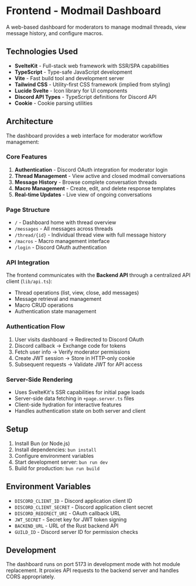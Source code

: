 # Frontend - Modmail Dashboard

A web-based dashboard for moderators to manage modmail threads, view message history, and configure macros.

## Technologies Used

- **SvelteKit** - Full-stack web framework with SSR/SPA capabilities
- **TypeScript** - Type-safe JavaScript development
- **Vite** - Fast build tool and development server
- **Tailwind CSS** - Utility-first CSS framework (implied from styling)
- **Lucide Svelte** - Icon library for UI components
- **Discord API Types** - TypeScript definitions for Discord API
- **Cookie** - Cookie parsing utilities

## Architecture

The dashboard provides a web interface for moderator workflow management:

### Core Features

1. **Authentication** - Discord OAuth integration for moderator login
2. **Thread Management** - View active and closed modmail conversations
3. **Message History** - Browse complete conversation threads
4. **Macro Management** - Create, edit, and delete response templates
5. **Real-time Updates** - Live view of ongoing conversations

### Page Structure

- `/` - Dashboard home with thread overview
- `/messages` - All messages across threads
- `/thread/{id}` - Individual thread view with full message history
- `/macros` - Macro management interface
- `/login` - Discord OAuth authentication

### API Integration

The frontend communicates with the **Backend API** through a centralized API client (`lib/api.ts`):

- Thread operations (list, view, close, add messages)
- Message retrieval and management
- Macro CRUD operations
- Authentication state management

### Authentication Flow

1. User visits dashboard → Redirected to Discord OAuth
2. Discord callback → Exchange code for tokens
3. Fetch user info → Verify moderator permissions
4. Create JWT session → Store in HTTP-only cookie
5. Subsequent requests → Validate JWT for API access

### Server-Side Rendering

- Uses SvelteKit's SSR capabilities for initial page loads
- Server-side data fetching in `+page.server.ts` files
- Client-side hydration for interactive features
- Handles authentication state on both server and client

## Setup

1. Install Bun (or Node.js)
2. Install dependencies: `bun install`
3. Configure environment variables
4. Start development server: `bun run dev`
5. Build for production: `bun run build`

## Environment Variables

- `DISCORD_CLIENT_ID` - Discord application client ID
- `DISCORD_CLIENT_SECRET` - Discord application client secret
- `DISCORD_REDIRECT_URI` - OAuth callback URL
- `JWT_SECRET` - Secret key for JWT token signing
- `BACKEND_URL` - URL of the Rust backend API
- `GUILD_ID` - Discord server ID for permission checks

## Development

The dashboard runs on port 5173 in development mode with hot module replacement. It proxies API requests to the backend server and handles CORS appropriately.
